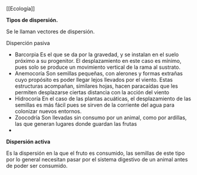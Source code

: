[[Ecología]]

**Tipos de dispersión.**

Se le llaman vectores de dispersión.

Disperción pasiva

- Barcorpia
	Es el que se da por la gravedad, y se instalan en el suelo próximo a su progenitor.
	El desplazamiento en este caso es mínimo, pues solo se produce un movimiento vertical de la rama al sustrato.
- Anemocoría
	Son semillas pequeñas, con alerones y formas extrañas cuyo propósito es poder llegar lejos llevados por el viento.
	Estas estructuras acompañan, similares hojas, hacen paracaídas que les permiten desplazarse ciertas distancia con la acción del viento
- Hidrocoría 
	En el caso de las plantas acuáticas, el desplazamiento de las semillas es más fácil pues se sirven de la corriente del agua para colonizar nuevos entornos.
- Zoocodría
	Son llevadas sin consumo por un animal, como por ardillas, las que generan lugares donde guardan las frutas
- 

**Dispersión activa**

Es la dispersión en la que el fruto es consumido, las semillas de este tipo por lo general necesitan pasar por el sistema digestivo de un animal antes de poder ser consumido.

